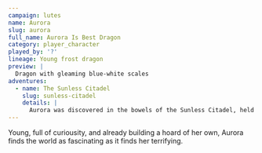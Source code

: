 ```yaml
---
campaign: lutes
name: Aurora
slug: aurora
full_name: Aurora Is Best Dragon
category: player_character
played_by: '?'
lineage: Young frost dragon
preview: |
  Dragon with gleaming blue-white scales
adventures:
  - name: The Sunless Citadel
    slug: sunless-citadel
    details: |
      Aurora was discovered in the bowels of the Sunless Citadel, held captive by the kobolds as a weapon against the goblins. Fortunately, she and Aoife built an instant and lasting bond.
---
```


Young, full of curiousity, and already building a hoard of her own, Aurora finds the world as fascinating as it finds her terrifying.
